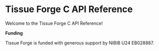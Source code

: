 Tissue Forge C API Reference
=============================

Welcome to the Tissue Forge C API Reference!

**Funding**

Tissue Forge is funded with generous support by NIBIB U24 EB028887.

